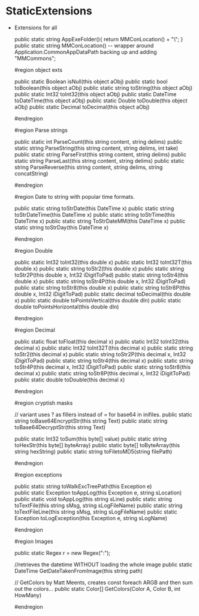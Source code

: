 # StaticExtensions
- Extensions for all

     
    public static string AppExeFolder(){ return MMConLocation() + "\\"; }
    public static string MMConLocation()  -- wrapper around Application.CommonAppDataPath backing up and adding "MMCommons";
    
    
    #region object exts

    public static Boolean isNull(this object aObj)
    public static bool toBoolean(this object aObj)
    public static string toString(this object aObj)
    public static Int32 toInt32(this object aObj)
    public static DateTime toDateTime(this object aObj)
    public static Double toDouble(this object aObj)
    public static Decimal toDecimal(this object aObj)

    #endregion

    #region Parse strings
    
    public static int ParseCount(this string content, string delims)
    public static string ParseString(this string content, string delims, int take)
    public static string ParseFirst(this string content, string delims)
    public static string ParseLast(this string content, string delims)
    public static string ParseReverse(this string content, string delims, string concatString)

    #endregion 

    #region Date to string with popular time formats. 
    
    public static string toStrDate(this DateTime x)
    public static string toStrDateTime(this DateTime x)
    public static string toStrTime(this DateTime x)
    public static string ToStrDateMM(this DateTime x)
    public static string toStrDay(this DateTime x)

    #endregion

    #region Double

    public static Int32 toInt32(this double x)
    public static Int32 toInt32T(this double x)
    public static string toStr2(this double x)
    public static string toStr2P(this double x, Int32 iDigitToPad)
    public static string toStr4(this double x)
    public static string toStr4P(this double x, Int32 iDigitToPad)
    public static string toStr8(this double x)
    public static string toStr8P(this double x, Int32 iDigitToPad)
    public static decimal toDecimal(this double x)
    public static double toPointsVertical(this double dIn)
    public static double toPointsHorizontal(this double dIn)

    #endregion

    #region Decimal
    
    public static float toFloat(this decimal x) 
    public static Int32 toInt32(this decimal x)
    public static Int32 toInt32T(this decimal x)
    public static string toStr2(this decimal x)
    public static string toStr2P(this decimal x, Int32 iDigitToPad)
    public static string toStr4(this decimal x)
    public static string toStr4P(this decimal x, Int32 iDigitToPad)
    public static string toStr8(this decimal x)
    public static string toStr8P(this decimal x, Int32 iDigitToPad)
    public static double toDouble(this decimal x)

    #endregion

    #region cryptish masks 
    
    // variant uses ? as fillers instead of = for base64 in inifiles.
    public static string toBase64EncryptStr(this string Text)
    public static string toBase64DecryptStr(this string Text)

    public static Int32 toSum(this byte[] value)
    public static string toHexStr(this byte[] byteArray) 
    public static byte[] toByteArray(this string hexString)
    public static string toFiletoMD5(string filePath) 

    #endregion

    #region exceptions
    
    public static string toWalkExcTreePath(this Exception e)   
    public static Exception toAppLog(this Exception e, string sLocation)
    public static void toAppLog(this string sLine)
    public static string toTextFile(this string sMsg, string sLogFileName)
    public static string toTextFileLine(this string sMsg, string sLogFileName)
    public static Exception toLogException(this Exception e, string sLogName)

    #endregion

    #region Images

    public static Regex r = new Regex(":");
    
    //retrieves the datetime WITHOUT loading the whole image
    public static DateTime GetDateTakenFromImage(this string path) 

    // GetColors by Matt Meents, creates const foreach ARGB and then sum out the colors...
    public static Color[] GetColors(Color A, Color B, int HowMany)

    #endregion
